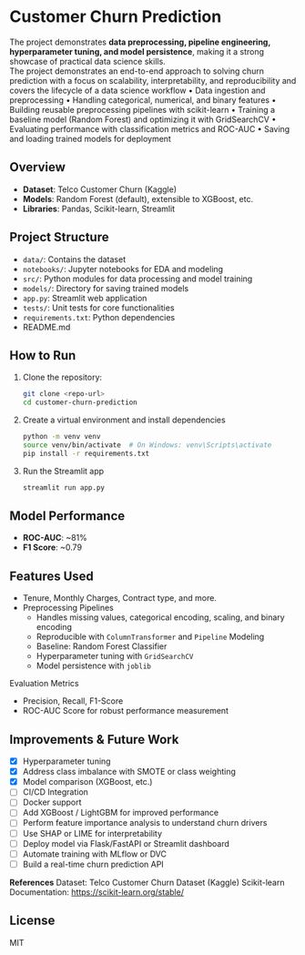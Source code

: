 
# Customer Churn Prediction

The project demonstrates **data preprocessing, pipeline engineering, hyperparameter tuning, and model persistence**, making it a strong showcase of practical data science skills.  
The project demonstrates an end-to-end approach to solving churn prediction with a focus on scalability, interpretability, and reproducibility and covers the lifecycle of a data science workflow
•	Data ingestion and preprocessing
•	Handling categorical, numerical, and binary features
•	Building reusable preprocessing pipelines with scikit-learn
•	Training a baseline model (Random Forest) and optimizing it with GridSearchCV
•	Evaluating performance with classification metrics and ROC-AUC
•	Saving and loading trained models for deployment


## Overview

- **Dataset**: Telco Customer Churn (Kaggle)
- **Models**: Random Forest (default), extensible to XGBoost, etc.
- **Libraries**: Pandas, Scikit-learn, Streamlit

## Project Structure

- `data/`: Contains the dataset
- `notebooks/`: Jupyter notebooks for EDA and modeling
- `src/`: Python modules for data processing and model training
- `models/`: Directory for saving trained models
- `app.py`: Streamlit web application
- `tests/`: Unit tests for core functionalities
- `requirements.txt`: Python dependencies
- README.md



## How to Run

1. Clone the repository:
   ```bash
   git clone <repo-url>
   cd customer-churn-prediction
   ```

2. Create a virtual environment and install dependencies
   ```bash
   python -m venv venv
   source venv/bin/activate  # On Windows: venv\Scripts\activate
   pip install -r requirements.txt
   ```

3. Run the Streamlit app
   ```bash
   streamlit run app.py
   ```

## Model Performance

- **ROC-AUC**: ~81%
- **F1 Score**: ~0.79

## Features Used

- Tenure, Monthly Charges, Contract type, and more.
- Preprocessing Pipelines
  - Handles missing values, categorical encoding, scaling, and binary encoding  
  - Reproducible with `ColumnTransformer` and `Pipeline`
 Modeling
  - Baseline: Random Forest Classifier  
  - Hyperparameter tuning with `GridSearchCV`  
  - Model persistence with `joblib`  

Evaluation Metrics
  - Precision, Recall, F1-Score  
  - ROC-AUC Score for robust performance measurement  


## Improvements & Future Work

- [x] Hyperparameter tuning
- [x] Address class imbalance with SMOTE or class weighting
- [x] Model comparison (XGBoost, etc.)
- [ ] CI/CD Integration
- [ ] Docker support
- [ ] Add XGBoost / LightGBM for improved performance
- [ ] Perform feature importance analysis to understand churn drivers
- [ ] Use SHAP or LIME for interpretability
- [ ] Deploy model via Flask/FastAPI or Streamlit dashboard
- [ ] Automate training with MLflow or DVC
- [ ] Build a real-time churn prediction API

**References**
Dataset: Telco Customer Churn Dataset (Kaggle)
Scikit-learn Documentation: https://scikit-learn.org/stable/



## License

MIT
